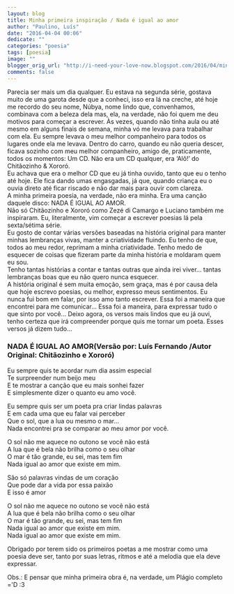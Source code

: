 ```yaml
---
layout: blog
title: Minha primeira inspiração / Nada é igual ao amor
author: "Paulino, Luís"
date: "2016-04-04 00:06"
dedicate: ""
categories: "poesia"
tags: [poesia]
image: ""
blogger_orig_url: "http://i-need-your-love-now.blogspot.com/2016/04/minha-primeira-inspiracao-nada-e-igual.html"
comments: false
---
```


Parecia ser mais um dia qualquer. Eu estava na segunda série, gostava muito de uma garota desde que a conheci, isso era lá na creche, até hoje me recordo do seu nome, Núbya, nome lindo que, convenhamos, combinava com a beleza dela mas, ela, na verdade, não foi quem me deu motivos para começar a escrever. Às vezes, quando não tinha aula ou até mesmo em alguns finais de semana, minha vó me levava para trabalhar com ela. Eu sempre levava o meu melhor companheiro para todos os lugares onde ela me levava. Dentro do carro, quando eu não queria descer, ficava sozinho com meu melhor companheiro, amigo de, praticamente, todos os momentos: Um CD. Não era um CD qualquer, era ‘Alô!’ do Chitãozinho & Xororó.\
Eu achava que era o melhor CD que eu já tinha ouvido, tanto que eu o tenho até hoje. Ele fica dando umas engasgadas, já que, quando criança eu o ouvia direto até ficar riscado e não dar mais para ouvir com clareza.\
A minha primeira poesia, na verdade, não era minha. Era uma canção daquele disco: NADA É IGUAL AO AMOR.\
Não só Chitãozinho e Xororó como Zezé di Camargo e Luciano também me inspiraram. Eu, literalmente, vim começar a escrever poesias lá pela sexta/sétima série.\
Eu gosto de contar várias versões baseadas na história original para manter minhas lembranças vivas, manter a criatividade fluindo. Eu tenho de que, todos ao meu redor, reprimam a minha criatividade. Tenho medo de esquecer de coisas que fizeram parte da minha história e moldaram quem eu sou.\
Tenho tantas histórias a contar e tantas outras que ainda irei viver... tantas lembranças boas que eu não quero nunca esquecer.\
A história original é sem muita emoção, sem graça, mas é por causa dela que hoje escrevo poesias, ou melhor, expresso meus sentimentos. Eu nunca fui bom em falar, por isso amo tanto escrever. Essa foi a maneira que encontrei para me comunicar... Essa foi a maneira, para expressar tudo o que sinto por você... Deixo agora, os versos mais lindos que eu já ouvi, tenho certeza que irá compreender porque quis me tornar um poeta. Esses versos já dizem tudo...

### NADA É IGUAL AO AMOR(Versão por: Luís Fernando /Autor Original: Chitãozinho e Xororó)

Eu sempre quis te acordar num dia assim especial\
Te surpreender num beijo meu\
E te mostrar a canção que eu mais sonhei fazer\
E simplesmente dizer o quanto eu amo você.

Eu sempre quis ser um poeta pra criar lindas palavras\
E em cada uma que eu falar vai perceber\
Que o sol, que a lua ou mesmo o mar...\
Nada encontrei pra se comparar ao meu amor por você.

O sol não me aquece no outono se você não está\
A lua que é bela não brilha como o seu olhar\
O mar é tão grande, eu sei, mas tem fim\
Nada igual ao amor que existe em mim.

São só palavras vindas de um coração\
Que pode dar a vida por essa paixão\
E isso é amor

O sol não me aquece no outono se você não está\
A lua que é bela não brilha como o seu olhar\
O mar é tão grande, eu sei, mas tem fim\
Nada igual ao amor que existe em mim.\
Nada igual ao amor que existe em mim.

Obrigado por terem sido os primeiros poetas a me mostrar como uma poesia deve ser, tanto por suas letras, ritmos e até a melodia que ela deve expressar.

Obs.: E pensar que minha primeira obra é, na verdade, um Plágio completo ='D
:3
